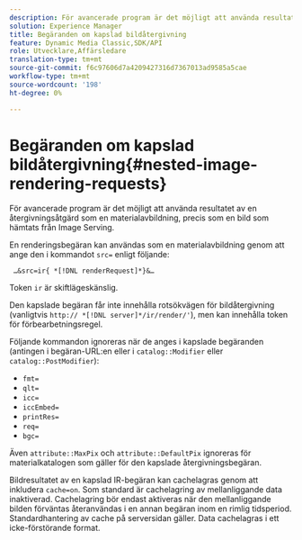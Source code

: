 ```yaml
---
description: För avancerade program är det möjligt att använda resultatet av en återgivningsåtgärd som en materialavbildning, precis som en bild som hämtats från Image Serving.
solution: Experience Manager
title: Begäranden om kapslad bildåtergivning
feature: Dynamic Media Classic,SDK/API
role: Utvecklare,Affärsledare
translation-type: tm+mt
source-git-commit: f6c97606d7a4209427316d7367013ad9585a5cae
workflow-type: tm+mt
source-wordcount: '198'
ht-degree: 0%

---
```



# Begäranden om kapslad bildåtergivning{#nested-image-rendering-requests}

För avancerade program är det möjligt att använda resultatet av en återgivningsåtgärd som en materialavbildning, precis som en bild som hämtats från Image Serving.

En renderingsbegäran kan användas som en materialavbildning genom att ange den i kommandot `src=` enligt följande:

` …&src=ir{ *[!DNL renderRequest]*}&…`

Token `ir` är skiftlägeskänslig.

Den kapslade begäran får inte innehålla rotsökvägen för bildåtergivning (vanligtvis `http:// *[!DNL server]*/ir/render/'`), men kan innehålla token för förbearbetningsregel.

Följande kommandon ignoreras när de anges i kapslade begäranden (antingen i begäran-URL:en eller i `catalog::Modifier` eller `catalog::PostModifier`):

* `fmt=`
* `qlt=`
* `icc=`
* `iccEmbed=`
* `printRes=`
* `req=`
* `bgc=`

Även `attribute::MaxPix` och `attribute::DefaultPix` ignoreras för materialkatalogen som gäller för den kapslade återgivningsbegäran.

Bildresultatet av en kapslad IR-begäran kan cachelagras genom att inkludera `cache=on`. Som standard är cachelagring av mellanliggande data inaktiverad. Cachelagring bör endast aktiveras när den mellanliggande bilden förväntas återanvändas i en annan begäran inom en rimlig tidsperiod. Standardhantering av cache på serversidan gäller. Data cachelagras i ett icke-förstörande format.
